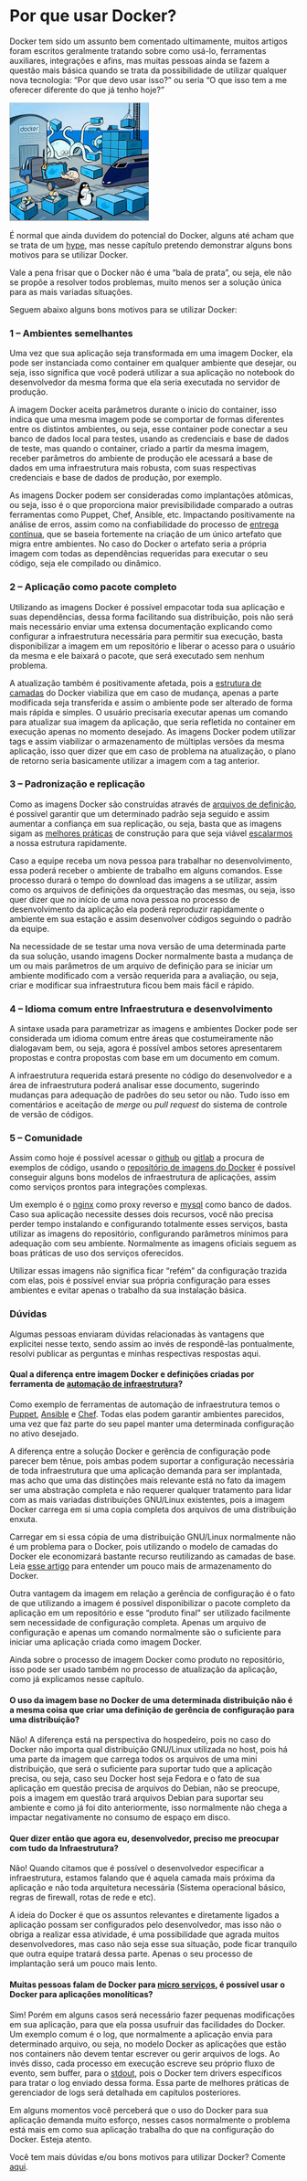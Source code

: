 # Por que usar Docker?

Docker tem sido um assunto bem comentado ultimamente, muitos artigos foram escritos geralmente tratando sobre como usá-lo, ferramentas auxiliares, integrações e afins, mas muitas pessoas ainda se fazem a questão mais básica quando se trata da possibilidade de utilizar qualquer nova tecnologia: “Por que devo usar isso?” ou seria “O que isso tem a me oferecer diferente do que já tenho hoje?”

![](images/docker_porque.jpg)

É normal que ainda duvidem do potencial do Docker, alguns até acham que se trata de um [hype](http://techfree.com.br/2015/06/sera-que-esse-modelo-de-containers-e-um-hype/), mas nesse capítulo pretendo demonstrar alguns bons motivos para se utilizar Docker.


Vale a pena frisar que o Docker não é uma “bala de prata”, ou seja, ele não se propõe a resolver todos problemas, muito menos ser a solução única para as mais variadas situações.

Seguem abaixo alguns bons motivos para se utilizar Docker:

### 1 – Ambientes semelhantes

Uma vez que sua aplicação seja transformada em uma imagem Docker, ela pode ser instanciada como container em qualquer ambiente que desejar, ou seja, isso significa que você poderá utilizar a sua aplicação no notebook do desenvolvedor da mesma forma que ela seria executada no servidor de produção.

A imagem Docker aceita parâmetros durante o inicio do container, isso indica que uma mesma imagem pode se comportar de formas diferentes entre os distintos ambientes, ou seja, esse container pode conectar a seu banco de dados local para testes, usando as credenciais e base de dados de teste, mas quando o container, criado a partir da mesma imagem, receber parâmetros do ambiente de produção ele acessará a base de dados em uma infraestrutura mais robusta, com suas respectivas credenciais e base de dados de produção, por exemplo.

As imagens Docker podem ser consideradas como implantações atômicas, ou seja, isso é o que proporciona maior previsibilidade comparado a outras ferramentas como Puppet, Chef, Ansible, etc. Impactando positivamente na análise de erros, assim como na confiabilidade do processo de [entrega contínua](https://www.thoughtworks.com/continuous-delivery), que se baseia fortemente na criação de um único artefato que migra entre ambientes. No caso do Docker o artefato seria a própria imagem com todas as dependências requeridas para executar o seu código, seja ele compilado ou dinâmico.

### 2 – Aplicação como pacote completo

Utilizando as imagens Docker é possível empacotar toda sua aplicação e suas dependências, dessa forma facilitando sua distribuição, pois não será mais necessário enviar uma extensa documentação explicando como configurar a infraestrutura necessária para permitir sua execução, basta disponibilizar a imagem em um repositório e liberar o acesso para o usuário da mesma e ele baixará o pacote, que será executado sem nenhum problema.

A atualização também é positivamente afetada, pois a [estrutura de camadas](http://techfree.com.br/2015/12/entendendo-armazenamentos-de-dados-no-docker/) do Docker viabiliza que em caso de mudança, apenas a parte modificada seja transferida e assim o ambiente pode ser alterado de forma mais rápida e simples. O usuário precisaria executar apenas um comando para atualizar sua imagem da aplicação, que seria refletida no container em execução apenas no momento desejado. As imagens Docker podem utilizar tags e assim viabilizar o armazenamento de múltiplas versões da mesma aplicação, isso quer dizer que em caso de problema na atualização, o plano de retorno seria basicamente utilizar a imagem com a tag anterior.

### 3 – Padronização e replicação

Como as imagens Docker são construídas através de [arquivos de definição](https://docs.docker.com/engine/reference/builder/), é possível garantir que um determinado padrão seja seguido e assim aumentar a confiança em sua replicação, ou seja, basta que as imagens sigam as [melhores práticas](https://docs.docker.com/engine/userguide/eng-image/dockerfile_best-practices/) de construção para que seja viável [escalarmos](https://pt.wikipedia.org/wiki/Escalabilidade) a nossa estrutura rapidamente.

Caso a equipe receba um nova pessoa para trabalhar no desenvolvimento, essa poderá receber o ambiente de trabalho em alguns comandos. Esse processo durará o tempo do download das imagens a se utilizar, assim como os arquivos de definições da orquestração das mesmas, ou seja, isso quer dizer que no início de uma nova pessoa no processo de desenvolvimento da aplicação ela poderá reproduzir rapidamente o ambiente em sua estação e assim desenvolver códigos seguindo o padrão da equipe.

Na necessidade de se testar uma nova versão de uma determinada parte da sua solução, usando imagens Docker normalmente basta a mudança de um ou mais parâmetros de um arquivo de definição para se iniciar um ambiente modificado com a versão requerida para a avaliação, ou seja, criar e modificar sua infraestrutura ficou bem mais fácil e rápido.

### 4 – Idioma comum entre Infraestrutura e desenvolvimento

A sintaxe usada para parametrizar as imagens e ambientes Docker pode ser considerada um idioma comum entre áreas que costumeiramente não dialogavam bem, ou seja, agora é possível ambos setores apresentarem propostas e contra propostas com base em um documento em comum.

A infraestrutura requerida estará presente no código do desenvolvedor e a área de infraestrutura poderá analisar esse documento, sugerindo mudanças para adequação de padrões do seu setor ou não. Tudo isso em comentários e aceitação de *merge* ou *pull request* do sistema de controle de versão de códigos.

### 5 – Comunidade

Assim como hoje é possível acessar o [github](http://github.com/) ou [gitlab](https://about.gitlab.com/) a procura de exemplos de código, usando o [repositório de imagens do Docker](http://hub.docker.com/) é possível conseguir alguns bons modelos de infraestrutura de aplicações, assim como serviços prontos para integrações complexas.

Um exemplo é o [nginx](https://hub.docker.com/_/nginx/) como proxy reverso e [mysql](https://hub.docker.com/_/mysql/) como banco de dados. Caso sua aplicação necessite desses dois recursos, você não precisa perder tempo instalando e configurando totalmente esses serviços, basta utilizar as imagens do repositório, configurando parâmetros mínimos para adequação com seu ambiente. Normalmente as imagens oficiais seguem as boas práticas de uso dos serviços oferecidos.

Utilizar essas imagens não significa ficar “refém” da configuração trazida com elas, pois é possível enviar sua própria configuração para esses ambientes e evitar apenas o trabalho da sua instalação básica.

### Dúvidas

Algumas pessoas enviaram dúvidas relacionadas às vantagens que explicitei nesse texto, sendo assim ao invés de respondê-las pontualmente, resolvi publicar as perguntas e minhas respectivas respostas aqui.

#### Qual a diferença entre imagem Docker e definições criadas por ferramenta de [automação de infraestrutura](http://www.ibm.com/developerworks/br/library/a-devops2/)?

Como exemplo de ferramentas de automação de infraestrutura temos o [Puppet](https://puppetlabs.com/), [Ansible](https://www.ansible.com/) e [Chef](https://www.chef.io/chef/). Todas elas podem garantir ambientes parecidos, uma vez que faz parte do seu papel manter uma determinada configuração no ativo desejado.

A diferença entre a solução Docker e gerência de configuração pode parecer bem tênue, pois ambas podem suportar a configuração necessária de toda infraestrutura que uma aplicação demanda para ser implantada, mas acho que uma das distinções mais relevante está no fato da imagem ser uma abstração completa e não requerer qualquer tratamento para lidar com as mais variadas distribuições GNU/Linux existentes, pois a imagem Docker carrega em si uma copia completa dos arquivos de uma distribuição enxuta.

Carregar em si essa cópia de uma distribuição GNU/Linux normalmente não é um problema para o Docker, pois utilizando o modelo de camadas do Docker ele economizará bastante recurso reutilizando as camadas de base. Leia [esse artigo](http://techfree.com.br/2015/12/entendendo-armazenamentos-de-dados-no-docker/) para entender um pouco mais de armazenamento do Docker.

Outra vantagem da imagem em relação a gerência de configuração é o fato de que utilizando a imagem é possível disponibilizar o pacote completo da aplicação em um repositório e esse “produto final” ser utilizado facilmente sem necessidade de configuração completa. Apenas um arquivo de configuração e apenas um comando normalmente são o suficiente para iniciar uma aplicação criada como imagem Docker.

Ainda sobre o processo de imagem Docker como produto no repositório, isso pode ser usado também no processo de atualização da aplicação, como já explicamos nesse capítulo.

#### O uso da imagem base no Docker de uma determinada distribuição não é a mesma coisa que criar uma definição de gerência de configuração para uma distribuição?

Não! A diferença está na perspectiva do hospedeiro, pois no caso do Docker não importa qual distribuição GNU/Linux utilizada no host, pois há uma parte da imagem que carrega todos os arquivos de uma mini distribuição, que será o suficiente para suportar tudo que a aplicação precisa, ou seja, caso seu Docker host seja Fedora e o fato de sua aplicação em questão precisa de arquivos do Debian, não se preocupe, pois a imagem em questão trará arquivos Debian para suportar seu ambiente e como já foi dito anteriormente, isso normalmente não chega a impactar negativamente no consumo de espaço em disco.

#### Quer dizer então que agora eu, desenvolvedor, preciso me preocupar com tudo da Infraestrutura?

Não! Quando citamos que é possível o desenvolvedor especificar a infraestrutura, estamos falando que é aquela camada mais próxima da aplicação e não toda arquitetura necessária (Sistema operacional básico, regras de firewall, rotas de rede e etc).

A ideia do Docker é que os assuntos relevantes e diretamente ligados a aplicação possam ser configurados pelo desenvolvedor, mas isso não o obriga a realizar essa atividade, é uma possibilidade que agrada muitos desenvolvedores, mas caso não seja esse sua situação, pode ficar tranquilo que outra equipe tratará dessa parte. Apenas o seu processo de implantação será um pouco mais lento.

#### Muitas pessoas falam de Docker para [micro serviços](https://www.thoughtworks.com/pt/insights/blog/microservices-nutshell), é possível usar o Docker para aplicações monolíticas?

Sim! Porém em alguns casos será necessário fazer pequenas modificações em sua aplicação, para que ela possa usufruir das facilidades do Docker. Um exemplo comum é o log, que normalmente a aplicação envia para determinado arquivo, ou seja, no modelo Docker as aplicações que estão nos containers não devem tentar escrever ou gerir arquivos de logs. Ao invés disso, cada processo em execução escreve seu próprio fluxo de evento, sem buffer, para o [stdout](https://pt.wikipedia.org/wiki/Fluxos_padr%C3%A3o), pois o Docker tem drivers específicos para tratar o log enviado dessa forma. Essa parte de melhores práticas de gerenciador de logs será detalhada em capítulos posteriores.

Em alguns momentos você perceberá que o uso do Docker para sua aplicação demanda muito esforço, nesses casos normalmente o problema está mais em como sua aplicação trabalha do que na configuração do Docker. Esteja atento.

Você tem mais dúvidas e/ou bons motivos para utilizar Docker? Comente [aqui](http://techfree.com.br/2016/03/porque-usar-docker/).



